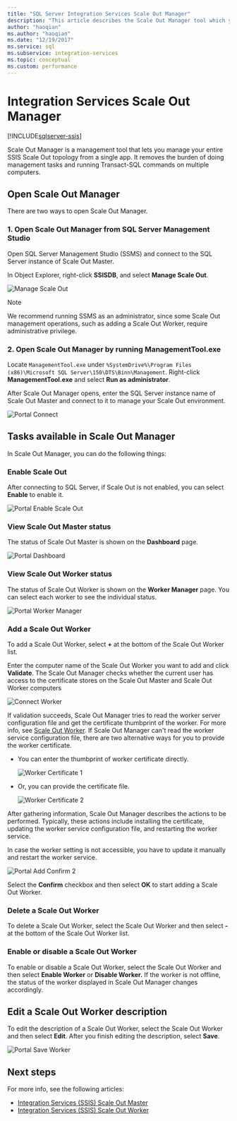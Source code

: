 ```yaml
---
title: "SQL Server Integration Services Scale Out Manager"
description: "This article describes the Scale Out Manager tool which you can use to manager SSIS Scale Out"
author: "haoqian"
ms.author: "haoqian"
ms.date: "12/19/2017"
ms.service: sql
ms.subservice: integration-services
ms.topic: conceptual
ms.custom: performance
---
```

# Integration Services Scale Out Manager

[!INCLUDE[sqlserver-ssis](../../includes/applies-to-version/sqlserver-ssis.md)]



Scale Out Manager is a management tool that lets you manage your entire SSIS Scale Out topology from a single app. It removes the burden of doing management tasks and running Transact-SQL commands on multiple computers.

## Open Scale Out Manager

There are two ways to open Scale Out Manager.

### 1. Open Scale Out Manager from SQL Server Management Studio
Open SQL Server Management Studio (SSMS) and connect to the SQL Server instance of Scale Out Master.

In Object Explorer, right-click **SSISDB**, and select **Manage Scale Out**.

![Manage Scale Out](media/manage-scale-out.PNG)

> [!NOTE]
> We recommend running SSMS as an administrator, since some Scale Out management operations, such as adding a Scale Out Worker, require administrative privilege.

### 2. Open Scale Out Manager by running ManagementTool.exe

Locate `ManagementTool.exe` under `%SystemDrive%\Program Files (x86)\Microsoft SQL Server\150\DTS\Binn\Management`. Right-click **ManagementTool.exe** and select **Run as administrator**. 

After Scale Out Manager opens, enter the SQL Server instance name of Scale Out Master and connect to it to manage your Scale Out environment.

![Portal Connect](media/portal-connect-new.png)

## Tasks available in Scale Out Manager
In Scale Out Manager, you can do the following things:

### Enable Scale Out
After connecting to SQL Server, if Scale Out is not enabled, you can select **Enable** to enable it.

![Portal Enable Scale Out](media/portal-enable-scale-out-new.PNG) 

### View Scale Out Master status
The status of Scale Out Master is shown on the **Dashboard** page.

![Portal Dashboard](media/portal-dashboard-new.PNG)

### View Scale Out Worker status
The status of Scale Out Worker is shown on the **Worker Manager** page. You can select each worker to see the individual status.

![Portal Worker Manager](media/portal-worker-manager-new.PNG)

### Add a Scale Out Worker
To add a Scale Out Worker, select **+** at the bottom of the Scale Out Worker list. 

Enter the computer name of the Scale Out Worker you want to add and click **Validate**. The Scale Out Manager checks whether the current user has access to the certificate stores on the Scale Out Master and Scale Out Worker computers

![Connect Worker](media/connect-worker-new.PNG)

If validation succeeds, Scale Out Manager tries to read the  worker server configuration file and get the certificate thumbprint of the worker. For more info, see [Scale Out Worker](integration-services-ssis-scale-out-worker.md). If Scale Out Manager can't read the worker service configuration file, there are two alternative ways for you to provide the worker certificate. 

- You can enter the thumbprint of worker certificate directly.

    ![Worker Certificate 1](media/portal-cert1-new.PNG)

- Or, you can provide the certificate file.

    ![Worker Certificate 2](media/portal-cert2-new.PNG)

After gathering information, Scale Out Manager describes the actions to be performed. Typically, these actions include installing the certificate, updating the worker service configuration file, and restarting the worker service.

In case the worker setting is not accessible, you have to update it manually and restart the worker service.

![Portal Add Confirm 2](media/portal-add-confirm2-new.PNG)

Select the **Confirm** checkbox and then select **OK** to start adding a Scale Out Worker.

### Delete a Scale Out Worker
To delete a Scale Out Worker, select the Scale Out Worker and then select **-** at the bottom of the Scale Out Worker list.

### Enable or disable a Scale Out Worker
To enable or disable a Scale Out Worker, select the Scale Out Worker and then select **Enable Worker** or **Disable Worker.** If the worker is not offline, the status of the worker displayed in Scale Out Manager changes accordingly.

## Edit a Scale Out Worker description
To edit the description of a Scale Out Worker, select the Scale Out Worker and then select **Edit**. 
After you finish editing the description, select **Save**.

![Portal Save Worker](media/portal-save-worker-new.PNG)

## Next steps
For more info, see the following articles:
-   [Integration Services (SSIS) Scale Out Master](integration-services-ssis-scale-out-master.md)
-   [Integration Services (SSIS) Scale Out Worker](integration-services-ssis-scale-out-worker.md)
